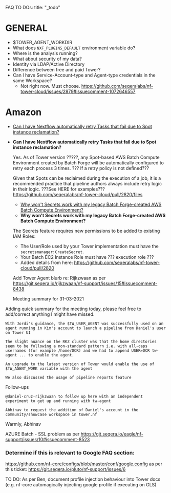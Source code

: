 FAQ TO DOs:
title: "\_todo"

# GENERAL

- $TOWER_AGENT_WORKDIR
- What does `NXF_PLUGINS_DEFAULT` environment variable do?
- Where is the analysis running?
- What about security of my data?
- Identity via LDAP/Active Directory
- Difference between free and paid Tower?
- Can I have Service-Account-type and Agent-type credentials in the same Workspace?
  - Not right now. Must choose. https://github.com/seqeralabs/nf-tower-cloud/issues/2879#issuecomment-1072646557

# Amazon

- [Can I have Nextflow automatically retry Tasks that fail due to Spot instance reclamation?](#aws_spot_retry)
- **Can I have Nextflow automatically retry Tasks that fail due to Spot instance reclamation?** <a id="aws_spot_retry"></a>

  Yes. As of Tower version ?????, any Spot-based AWS Batch Compute Environment created by Batch Forge will be automatically configured to retry each process 3 times. ??? If a retry policy is not defined???

  Given that Spots can be reclaimed during the execution of a job, it is a recommended practice that pipeline authors always include retry logic in their logic. ???See HERE for examples???
  https://github.com/seqeralabs/nf-tower-cloud/pull/2820/files

  - [Why won't Secrets work with my legacy Batch Forge-created AWS Batch Compute Environment?](aws_secrets_legacy)
  - **Why won't Secrets work with my legacy Batch Forge-created AWS Batch Compute Environment?** <a id="aws_secrets_legacy"></a>

  The Secrets feature requires new permissions to be added to existing IAM Roles:

  - The User/Role used by your Tower implementation must have the `secretsmanager:CreateSecret`.
  - Your Batch EC2 Instance Role must have ??? execution role ???
  - Added details from here: https://github.com/seqeralabs/nf-tower-cloud/pull/2820

  Add Tower Agent blurb re: Rijkzwaan as per https://git.seqera.io/rijkzwaan/nf-support/issues/15#issuecomment-8438

  Meeting summary for 31-03-2021

Adding quick summary for the meeting today, please feel free to add/correct anything I might have missed.

    With Jordi's guidance, the $TW_USER_AGENT was successfully used on an agent running in Kim's account to launch a pipeline from Daniel's user on Tower UI

    The slight nuance on the RKZ cluster was that the home directories seem to be following a non-standard pattern i.e. with all-caps usernames (for example /home/DCR) and we had to append USER=DCR tw-agent ... to enable the agent.

    An upgrade to the latest version of Tower would enable the use of $TW_AGENT_WORK variable with the agent

    We also discussed the usage of pipeline reports feature

Follow-ups

    @daniel-cruz-rijkzwaan to follow up here with an independent experiment to get up and running with tw-agent

    Abhinav to request the addition of Daniel's account in the community/showcase workspace in tower.nf

Warmly,
Abhinav

AZURE Batch - SSL problem as per https://git.seqera.io/eagle/nf-support/issues/10#issuecomment-8523

### Determine if this is relevant to Google FAQ section:

https://github.com/nf-core/configs/blob/master/conf/google.config as per this ticket: https://git.seqera.io/pluto/nf-support/issues/6

TO DO: As per Ben, document profile injection behaviour into Tower docs (e.g. nf-core automagically injecting google profile if executing on GLS)

<!--- 13-4-2023: Keeping old intermediate CA solution for a lookback if needed.
```
javax.net.ssl.SSLHandshakeException: PKIX path building failed: sun.security.provider.certpath.SunCertPathBuilderException: unable to find valid certification path to requested target
at java.base/sun.security.ssl.Alert.createSSLException(Alert.java:131)
at java.base/sun.security.ssl.TransportContext.fatal(TransportContext.java:349)
at java.base/sun.security.ssl.TransportContext.fatal(TransportContext.java:292)
at java.base/sun.security.ssl.TransportContext.fatal(TransportContext.java:287)
at java.base/sun.security.ssl.CertificateMessage$T12CertificateConsumer.checkServerCerts(CertificateMessage.java:654)
        at java.base/sun.security.ssl.CertificateMessage$T12CertificateConsumer.onCertificate(CertificateMessage.java:473)
at java.base/sun.security.ssl.CertificateMessage$T12CertificateConsumer.consume(CertificateMessage.java:369)
at java.base/sun.security.ssl.SSLHandshake.consume(SSLHandshake.java:392)
```

#### SOLUTION 2: Adding intermediate certificates to your instance

To allow Java to automatically download missing intermediate certificates, activate the **enableAIAcaIssuers** system property via an environment variable:

```bash
export JAVA_OPTS="-Dcom.sun.security.enableAIAcaIssuers=true"
```
-->

<!-- To do: Write section on this. Use Application Gateway. Blurb about why  -->

<!-- ? Where to get from? [Free managed cert through App Service. Can generate own. Can buy from Azure (via GoDaddy). Store in Azure Key Vault](https://docs.microsoft.com/en-us/azure/app-service/configure-ssl-certificate) -->
<!-- ### Option 1: Microsoft-Specific -->
<!-- ? This is? [Application Gateway with TLS](https://docs.microsoft.com/en-us/azure/application-gateway/create-ssl-portal), [Application Gateway DNS](https://docs.microsoft.com/en-us/azure/application-gateway/application-gateway-faq), route traffic via DNS system (Route53/Azure DNS) -->

<!-- App service seems to offer DNS and certs but appears to be a full deployment solution - no need for the VM. -->
<!-- URL xxxxx.azurewebsites.net -> seems to allow custom domains (can buy from Azure) -->
